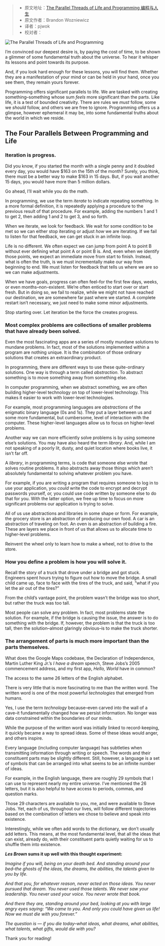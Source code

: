 > * 原文地址：[The Parallel Threads of Life and Programming 编程与人生](https://www.freecodecamp.org/news/the-parallel-threads-of-life-and-programming-2/)
> * 原文作者：Brandon Wozniewicz
> * 译者：pjwok
> * 校对者：

![The Parallel Threads of Life and Programming](https://www.freecodecamp.org/news/content/images/size/w2000/2020/02/daria-sukhorukova-I51HSIo8k-4-unsplash.jpg)

I’m convinced our deepest desire is, by paying the cost of time, to be shown a glimmer of some fundamental truth about the universe. To hear it whisper its lessons and point towards its purpose.

And, if you look hard enough for these lessons, you will find them. Whether they are a manifestation of your mind or can be held in your hand, once you see them, they remain yours forever.

Programming offers significant parallels to life. We are tasked with creating something–something whose sum  _feels_  more significant than the parts. Like life, it is a test of bounded creativity. There are rules we  _must_  follow, some we  _should_  follow, and others we are free to ignore. Programming offers us a glimpse, however ephemeral it may be, into some fundamental truths about the world in which we reside.

## The Four Parallels Between Programming and Life

### Iteration is progress.

Did you know, if you started the month with a single penny and it doubled every day, you would have $163 on the 15th of the month? Surely, you think, there must be a better way to make $163 in 15 days. But, if you wait another 15 days, you would have more than 5 million dollars.

Go ahead, I’ll wait while you do the math.

In programming, we use the term  _iterate_  to indicate repeating something. In a more formal definition, it is repeatedly applying a procedure to the previous result of that procedure. For example, adding the numbers 1 and 1 to get 2, then adding 1 and 2 to get 3, and so forth.

When we iterate, we look for feedback. We wait for some condition to be met so we can either stop iterating or adjust  _how_  we are iterating. If we fail to listen for that feedback, we can get stuck in an infinite loop.

Life is no different. We often expect we can jump from point A to point B without ever defining what point A or point B is. And, even when we identify those points, we expect an immediate move from start to finish. Instead, what is often the truth, is we must incrementally make our way from beginning to end. We must listen for feedback that tells us where we are so we can make adjustments.

When we have goals, progress can often feel–for the first few days, weeks, or even months–non-existent. We’re often enticed to start over or start fresh. But in doing so, we fail to realize, while we might not have reached our destination, we are somewhere far past where we started. A complete restart isn’t necessary, we just need to make some minor adjustments.

Stop starting over. Let iteration be the force the creates progress.

### Most complex problems are collections of smaller problems that have already been solved.

Even the most fascinating apps are a series of mostly mundane solutions to mundane problems. In fact, most of the solutions implemented within a program are nothing unique. It is the combination of those ordinary solutions that creates an extraordinary product.

In programming, there are different ways to use these quite-ordinary solutions. One way is through a term called  _abstraction_. To abstract something is to move something away from something else.

In computer programming, when we abstract something, we are often building higher-level technology on top of lower-level technology. This makes it easier to work with lower-level technologies.

For example, most programming languages are  _abstractions_  of the enigmatic binary language (0s and 1s). They put a layer between us and some more fundamental, but cumbersome, level of interaction with the computer. These higher-level languages allow us to focus on higher-level problems.

Another way we can more efficiently solve problems is by using someone else’s solutions. You may have also heard the term  _library_. And, while I am not speaking of a poorly lit, dusty, and quiet location where books live, it isn’t far off.

A  _library_, in programming terms, is code that someone else wrote that solves routine problems. It also abstracts away those things which aren’t absolutely fundamental to solving whatever problem you have.

For example, if you are writing a program that requires someone to log in to use your application, you  _could_  write the code to encrypt and decrypt passwords yourself,  _or,_ you could use code written by someone else to do that for you. With the latter option, we free up time to focus on more significant problems our application is trying to solve.

All of us use abstractions and libraries in some shape or form. For example, the grocery store is an abstraction of producing our own food. A car is an abstraction of traveling on foot. An oven is an abstraction of building a fire. These are layers we place in front of us that allows us to allocate time to higher-level problems.

Reinvent the wheel only to learn how to make a wheel, not to drive to the store.

### How you define a problem is how you will solve it.

Recall the story of a truck that drove under a bridge and got stuck. Engineers spent hours trying to figure out how to move the bridge. A small child came up, face to face with the tires of the truck, and said, “what if you let the air out of the tires?”

From the child’s vantage point, the problem wasn’t the bridge was too short, but rather the truck was too tall.

Most people can solve any problem. In fact, most problems state the solution. For example, if the bridge is causing the issue, the answer is to do something with the bridge. If, however, the problem is that the truck is too tall, then the solution–almost glaringly obvious–is to make the truck shorter.

### The arrangement of parts is much more important than the parts themselves.

What does the Google Maps codebase, the Declaration of Independence, Martin Luther King Jr.’s  _I have a dream_  speech, Steve Jobs’s 2005 commencement address, and my first app,  _Hello, World_  have in common?

The access to the same 26 letters of the English alphabet.

There is very little that is more fascinating to me than the written word. The written word is one of the most powerful  _technologies_  that emerged from humans.

Yes, I use the term  _technology_ because–even carved into the wall of a cave–it fundamentally changed how we persist information. No longer was data constrained within the boundaries of our minds.

While the purpose of the written word was initially linked to record-keeping, it quickly became a way to spread ideas. Some of these ideas would anger, and others inspire.

Every language (including computer language) has subtleties when transmitting information through writing or speech. The words and their constituent parts may be slightly different. Still, however, a language is a set of symbols that can be arranged into what seems to be an infinite number of ideas.

For example, in the English language, there are roughly 29 symbols that I can use to represent nearly my entire universe. I’ve mentioned the 26 letters, but it is also helpful to have access to periods, commas, and question marks.

Those 29 characters are available to you, me, and were available to Steve Jobs. Yet, each of us, throughout our lives, will follow different trajectories based on the combination of letters we chose to believe and speak into existence.

Interestingly, while we often add words to the dictionary, we don’t usually add letters. This means, at the most fundamental level, that all the ideas that can exist, already do, with their constituent parts quietly waiting for us to shuffle them into existence.

**_Les Brown_  sums it up well with this thought experiment:**

_Imagine if you will, being on your death bed. And standing around your bed–the ghosts of the ideas, the dreams, the abilities, the talents given to you by life._

_And that you, for whatever reason, never acted on those ideas. You never pursued that dream. You never used those talents. We never saw your leadership. You never used your voice. You never wrote that book._

_And there they are, standing around your bed, looking at you with large angry eyes saying: “We came to you. And only you could have given us life! Now we must die with you forever.”_

_The question is — if you die today–what ideas, what dreams, what abilities, what talents, what gifts, would die with you?_

Thank you for reading!
